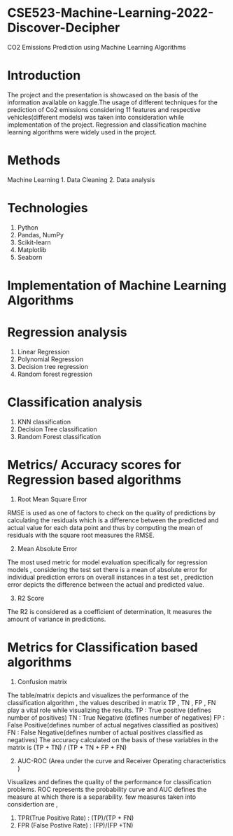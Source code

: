 # CSE523-Machine-Learning-2022-Discover-Decipher
CO2 Emissions Prediction using Machine Learning Algorithms
# Introduction
The project and the presentation is showcased on the basis of the information available on kaggle.The usage of different techniques for the prediction of Co2 emissions  considering 11 features and respective vehicles(different models) was taken into consideration while implementation of the project. Regression  and classification machine learning algorithms were widely used in the project.
 
# Methods
   Machine Learning 
           1. Data Cleaning
           2. Data analysis
# Technologies 
1. Python
2. Pandas, NumPy
3. Scikit-learn
3. Matplotlib
4. Seaborn
 
 
# Implementation of Machine Learning Algorithms
 
# Regression analysis
 
1. Linear Regression
2. Polynomial Regression
3. Decision tree regression 
4. Random forest regression
 
# Classification analysis
 
1. KNN classification
2. Decision Tree  classification
3. Random Forest classification
 
# Metrics/ Accuracy scores for Regression based algorithms
 
1. Root Mean Square Error

RMSE is used as one of factors to check on the quality of predictions by calculating the residuals which is a difference between the predicted and actual value for   each data point and thus by computing the mean of residuals with the square root measures the RMSE.

2. Mean Absolute Error

The most used metric for model evaluation specifically for regression models  , considering the test set there is a mean of absolute error for individual prediction errors on overall instances in a test set , prediction error depicts the difference between the actual and predicted value.

3. R2 Score
 
The R2 is considered as a coefficient of determination, It measures the amount of variance in predictions.
 
# Metrics for Classification based algorithms
1. Confusion matrix

The table/matrix depicts and visualizes the performance of the classification algorithm , the values described in matrix TP , TN , FP , FN play a vital role while visualizing the results.
TP  : True positive (defines number of positives)
TN : True Negative (defines number of negatives)
FP  : False Positive(defines number of actual negatives classified as positives)
FN : False Negative(defines number of actual positives classified as negatives)
The accuracy calculated on the basis of these variables in the matrix  is (TP + TN) / (TP + TN + FP + FN)
 
 
2. AUC-ROC (Area under the curve and Receiver Operating characteristics )

Visualizes and defines the quality of the performance for classification problems.
ROC represents the probability curve and AUC defines the measure at which there is a separability.
few measures taken into considertion are , 
   1. TPR(True Positive Rate) : (TP)/(TP + FN)
   2. FPR (False Postive Rate) : (FP)/(FP +TN)
